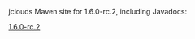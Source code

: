 jclouds Maven site for 1.6.0-rc.2, including Javadocs:

[1.6.0-rc.2](http://demobox.github.com/jclouds-maven-site-1.6.0-rc.2/1.6.0-rc.2/jclouds-multi/)